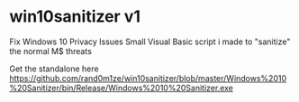 # win10sanitizer v1
Fix Windows 10 Privacy Issues
Small Visual Basic script i made to "sanitize" the normal M$ threats

Get the standalone here
https://github.com/rand0m1ze/win10sanitizer/blob/master/Windows%2010%20Sanitizer/bin/Release/Windows%2010%20Sanitizer.exe
